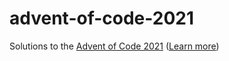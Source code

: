 # advent-of-code-2021
Solutions to the [Advent of Code 2021](https://adventofcode.com/2021/) ([Learn more](https://adventofcode.com/2021/about))
